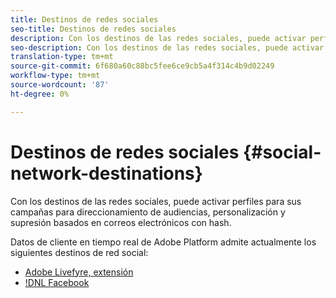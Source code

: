 ```yaml
---
title: Destinos de redes sociales
seo-title: Destinos de redes sociales
description: Con los destinos de las redes sociales, puede activar perfiles para sus campañas para direccionamiento de audiencias, personalización y supresión basados en correos electrónicos con hash.
seo-description: Con los destinos de las redes sociales, puede activar perfiles para sus campañas para direccionamiento de audiencias, personalización y supresión basados en correos electrónicos con hash.
translation-type: tm+mt
source-git-commit: 6f680a60c88bc5fee6ce9cb5a4f314c4b9d02249
workflow-type: tm+mt
source-wordcount: '87'
ht-degree: 0%

---
```



# Destinos de redes sociales {#social-network-destinations}

Con los destinos de las redes sociales, puede activar perfiles para sus campañas para direccionamiento de audiencias, personalización y supresión basados en correos electrónicos con hash.

Datos de cliente en tiempo real de Adobe Platform admite actualmente los siguientes destinos de red social:

* [Adobe Livefyre, extensión](/help/rtcdp/destinations/adobe-livefyre-extension.md)
* [!DNL Facebook](/help/rtcdp/destinations/facebook-destination.md)